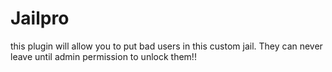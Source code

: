 # Jailpro
this plugin will allow you to put bad users in this custom jail. They can never leave until admin permission to unlock them!!
